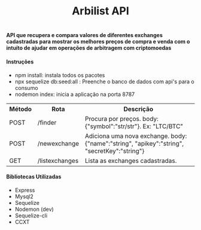 <h1 align="center"> Arbilist API </h1>

# <h4>API que recupera e compara valores de diferentes exchanges cadastradas para mostrar os melhores preços de compra e venda com o intuíto de ajudar em operações de arbitragem com criptomoedas</h4> 

<h4>Instruções</h4>
  <ul>
    <li>npm install: instala todos os pacotes</li>
    <li>npx sequelize db:seed:all : Preenche o banco de dados com api's para o consumo</li>
    <li>nodemon index: inicia a aplicação na porta 8787</li>
  </ul>
</h4>

<div>
  <table>
    <tbody><tr>
      <th>Método</th>
      <th>Rota</th>
      <th>Descrição</th>
    </tr>
    <tr>
      <td>POST</td>
      <td>/finder</td>
      <td>Procura por preços. body: {"symbol":"str/str"}. Ex: "LTC/BTC"</td>
    </tr>
    <tr>
      <td>POST</td>
      <td>/newexchange</td>
      <td>Adiciona uma nova exchange. body:{"name":"string", "apikey":"string", "secretKey":"string"}</td>
    </tr>
    <tr>
      <td>GET</td>
      <td>/listexchanges</td>
      <td>Lista as exchanges cadastradas. </td>
    </tr>
  </tbody></table>
  
  <h4>Bibliotecas Utilizadas</h4>
 
  <ul>
    <li>Express</li>
    <li>Mysql2</li>
    <li>Sequelize</li>
    <li>Nodemon (dev)</li>
    <li>Sequelize-cli</li>
    <li>CCXT</li>
  </ul>
</div>


